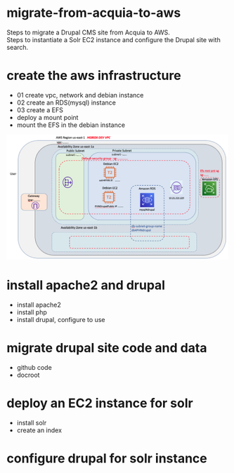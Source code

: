 # migrate-from-acquia-to-aws
Steps to migrate a Drupal CMS site from Acquia to AWS.  
Steps to instantiate a Solr EC2 instance and configure the Drupal site with search. 
# create the aws infrastructure
* 01 create vpc, network and debian instance
* 02 create an RDS(mysql) instance
* 03 create a EFS
* deploy a mount point
* mount the EFS in the debian instance
<img src="https://github.com/hank-greene/migrate-from-acquia-to-aws/blob/main/00-images/aws-achitecture.png?raw=true" />


# install apache2 and drupal
* install apache2
* install php
* install drupal, configure to use 

# migrate drupal site code and data
* github code
* docroot

# deploy an EC2 instance for solr
* install solr
* create an index

# configure drupal for solr instance
